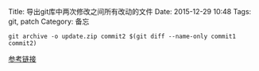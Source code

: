 Title: 导出git库中两次修改之间所有改动的文件 
Date: 2015-12-29 10:48
Tags: git, patch
Category: 备忘

~~~
git archive -o update.zip commit2 $(git diff --name-only commit1 commit2)
~~~

[参考链接](https://ruby-china.org/topics/5312)
